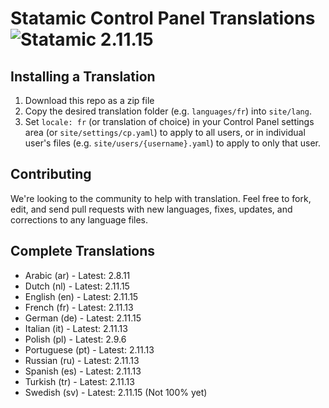 # Statamic Control Panel Translations ![Statamic 2.11.15](https://img.shields.io/badge/statamic-2.11.15-blue.svg?style=flat-square)

## Installing a Translation

1. Download this repo as a zip file
2. Copy the desired translation folder (e.g. `languages/fr`) into `site/lang`.
3. Set `locale: fr` (or translation of choice) in your Control Panel settings area (or `site/settings/cp.yaml`) to apply to all users, or in individual user's files (e.g. `site/users/{username}.yaml`) to apply to only that user.

## Contributing

We're looking to the community to help with translation. Feel free to fork, edit, and send pull requests with new languages, fixes, updates, and corrections to any language files.

## Complete Translations

- Arabic (ar) - Latest: 2.8.11
- Dutch (nl) - Latest: 2.11.15
- English (en) - Latest: 2.11.15
- French (fr) - Latest: 2.11.13
- German (de) - Latest: 2.11.15
- Italian (it) - Latest: 2.11.13
- Polish (pl) - Latest: 2.9.6
- Portuguese (pt) - Latest: 2.11.13
- Russian (ru) - Latest: 2.11.13
- Spanish (es) - Latest: 2.11.13
- Turkish (tr) - Latest: 2.11.13
- Swedish (sv) - Latest: 2.11.15 (Not 100% yet)
